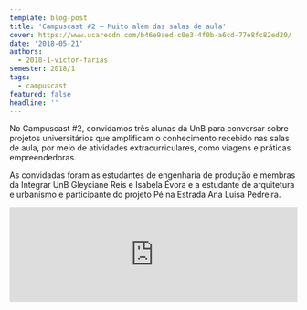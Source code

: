 ```yaml
---
template: blog-post
title: 'Campuscast #2 – Muito além das salas de aula'
cover: https://www.ucarecdn.com/b46e9aed-c0e3-4f0b-a6cd-77e8fc82ed20/
date: '2018-05-21'
authors:
  - 2018-1-victor-farias
semester: 2018/1
tags:
  - campuscast
featured: false
headline: ''
---
```

No Campuscast #2, convidamos três alunas da UnB para conversar sobre projetos universitários que amplificam o conhecimento recebido nas salas de aula, por meio de atividades extracurriculares, como viagens e práticas empreendedoras.

As convidadas foram as estudantes de engenharia de produção e membras da Integrar UnB Gleyciane Reis e Isabela Évora e a estudante de arquitetura e urbanismo e participante do projeto Pé na Estrada Ana Luisa Pedreira.

<iframe width="100%" height="166" scrolling="no" frameborder="no" src="https://w.soundcloud.com/player/?url=https%3A//api.soundcloud.com/tracks/446832126&amp;color=ff5500"></iframe>
